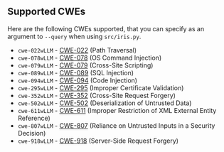 ## Supported CWEs
Here are the following CWEs supported, that you can specify as an argument to `--query` when using `src/iris.py`. 

- `cwe-022wLLM` - [CWE-022](../src/cwe-queries/cwe-022) (Path Traversal)
- `cwe-078wLLM` - [CWE-078](https://cwe.mitre.org/data/definitions/78.html) (OS Command Injection)
- `cwe-079wLLM` - [CWE-079](https://cwe.mitre.org/data/definitions/79.html) (Cross-Site Scripting)
- `cwe-089wLLM` - [CWE-089](https://cwe.mitre.org/data/definitions/89.html) (SQL Injection)
- `cwe-094wLLM` - [CWE-094](https://cwe.mitre.org/data/definitions/94.html) (Code Injection)
- `cwe-295wLLM` - [CWE-295](https://cwe.mitre.org/data/definitions/295.html) (Improper Certificate Validation)
- `cwe-352wLLM` - [CWE-352](https://cwe.mitre.org/data/definitions/352.html) (Cross-Site Request Forgery)
- `cwe-502wLLM` - [CWE-502](https://cwe.mitre.org/data/definitions/502.html) (Deserialization of Untrusted Data)
- `cwe-611wLLM` - [CWE-611](https://cwe.mitre.org/data/definitions/611.html) (Improper Restriction of XML External Entity Reference)
- `cwe-807wLLM` - [CWE-807](https://cwe.mitre.org/data/definitions/807.html) (Reliance on Untrusted Inputs in a Security Decision)
- `cwe-918wLLM` - [CWE-918](https://cwe.mitre.org/data/definitions/918.html) (Server-Side Request Forgery)
